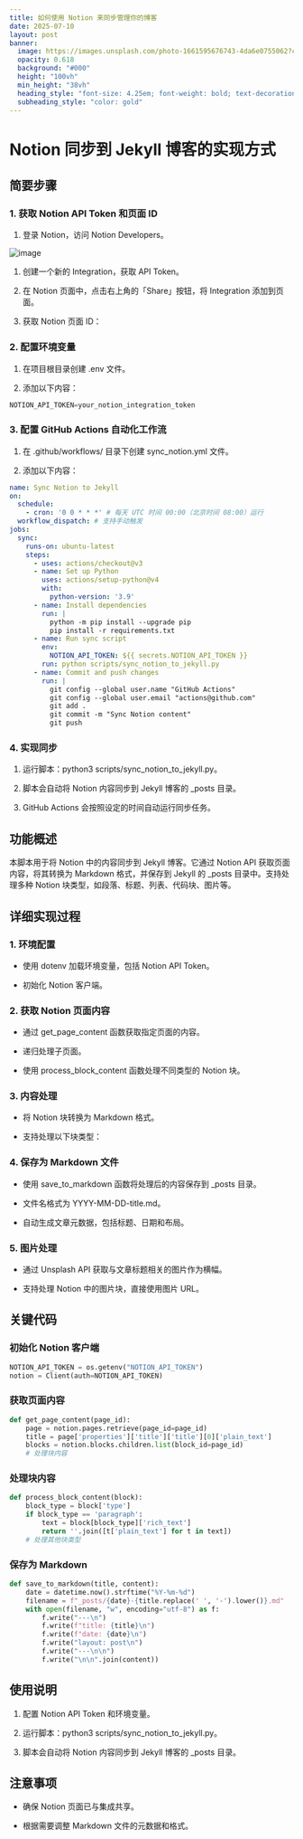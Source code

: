 ```yaml
---
title: 如何使用 Notion 来同步管理你的博客
date: 2025-07-10
layout: post
banner:
  image: https://images.unsplash.com/photo-1661595676743-4da6e0755062?crop=entropy&cs=tinysrgb&fit=max&fm=jpg&ixid=M3w2OTIwMzJ8MHwxfHJhbmRvbXx8fHx8fHx8fDE3NTIxNTE2NzV8&ixlib=rb-4.1.0&q=80&w=1080
  opacity: 0.618
  background: "#000"
  height: "100vh"
  min_height: "38vh"
  heading_style: "font-size: 4.25em; font-weight: bold; text-decoration: underline"
  subheading_style: "color: gold"
---
```


# Notion 同步到 Jekyll 博客的实现方式

## 简要步骤

### 1. 获取 Notion API Token 和页面 ID

1. 登录 Notion，访问 Notion Developers。

![image](https://prod-files-secure.s3.us-west-2.amazonaws.com/a7a0cc5a-89b9-4cda-8686-1fba0ca52f40/d19c1afe-dea5-4312-9333-786b0ba83054/image.png?X-Amz-Algorithm=AWS4-HMAC-SHA256&X-Amz-Content-Sha256=UNSIGNED-PAYLOAD&X-Amz-Credential=ASIAZI2LB466Q4VK7BES%2F20250710%2Fus-west-2%2Fs3%2Faws4_request&X-Amz-Date=20250710T124754Z&X-Amz-Expires=3600&X-Amz-Security-Token=IQoJb3JpZ2luX2VjELT%2F%2F%2F%2F%2F%2F%2F%2F%2F%2FwEaCXVzLXdlc3QtMiJHMEUCIQD5%2B6D5iZKOax1%2BRcuQdy6jF7xaHuMjtHdQBSNU38xxGAIgDr1fbH%2FAmHoVNZE6X6y7ECgR%2BuhTbVAzR2iiJGXZo9oqiAQIvf%2F%2F%2F%2F%2F%2F%2F%2F%2F%2FARAAGgw2Mzc0MjMxODM4MDUiDHQ9Zg%2FJrYgNus9YaCrcA2MUJp%2BwFI2gdJqQEmArmeQ8PT4VQX6ZGBj5BXfplZ5bdo7sUDtBCKRmfrayYeOwArXA8OuOwWzSKG%2FQWm8LRbs9LGg0syKfBZOfPgr%2BgBBQawwzYR5B3xO85cz7LNdFBcMYwUYGTmcS0uWPrT0kZ92HZIpx7ZZH63w6PCzL%2FrT80uH90WH2TUozW34ZWJ9z1nd6MOsHkJkPgbUv2vYEeMUMLm3%2FSQEXgtovzVAlBflVrJrhdVin%2FKPiJbi92H6fgtNfzwOSadHF1EzDxgHp1Uc%2FyDKPKJYbGDI6X8EQllcXEey4Ok92I4nEblNv4%2BpgorgHa32G%2B6xyRUUFMXuNcm9PFAuP5sk4H4z0s5KEVBZn%2FF0wzjSkksU0mL5mslze7RcNNKHp0AzVR5UUg%2FshJAPvFAuVbwyN%2B2PV0vSR1LxX0pQ%2BG2Bau%2FvU1Mb9t1bqFoOWHgSm3F8ckrcBy6MLPL6IFBZPk867lTjUkWok%2BWHXevoXQuxfO2leDHdtEOW26qrVl%2FW25Da8myk1REEqK5js3X0rF3AYpPnIJpu49QIlHE7FhAP0AI3EqoD%2BQzdc3rd%2BDn%2FHWVIz1llT3jZmCctwdLm835l8DpFeZw6D7M4QVaBAkNSahvAd47jZML7UvsMGOqUBQg3Z2IpetnTHUzk2aL4oi0e3AbYOccrhb8eFYs8KCmmi1aB6dvoMRqT0cGciMhRC1TNTe2yMTDW6a2k76nTrcjr6jo9UfiOtE4AYpeQ5dJga6pG1%2F39t9A3vjfNnpsEwclcytgcoMt78qt1CerD%2BIdgTIRqXGAq%2BmO%2BZZk9r2hq68kAQBMB%2BwcL7RLzUSykfIJYUYem6%2BRzZ1YDqYRyZTsR9tja0&X-Amz-Signature=1050fce247dffd941caee55ec0148318cd779c447d2cab16b3f27b54087b19ae&X-Amz-SignedHeaders=host&x-amz-checksum-mode=ENABLED&x-id=GetObject)

1. 创建一个新的 Integration，获取 API Token。

1. 在 Notion 页面中，点击右上角的「Share」按钮，将 Integration 添加到页面。

1. 获取 Notion 页面 ID：


### 2. 配置环境变量

1. 在项目根目录创建 .env 文件。

1. 添加以下内容：

```javascript
NOTION_API_TOKEN=your_notion_integration_token
```

### 3. 配置 GitHub Actions 自动化工作流

1. 在 .github/workflows/ 目录下创建 sync_notion.yml 文件。

1. 添加以下内容：

```yaml
name: Sync Notion to Jekyll
on:
  schedule:
    - cron: '0 0 * * *' # 每天 UTC 时间 00:00（北京时间 08:00）运行
  workflow_dispatch: # 支持手动触发
jobs:
  sync:
    runs-on: ubuntu-latest
    steps:
      - uses: actions/checkout@v3
      - name: Set up Python
        uses: actions/setup-python@v4
        with:
          python-version: '3.9'
      - name: Install dependencies
        run: |
          python -m pip install --upgrade pip
          pip install -r requirements.txt
      - name: Run sync script
        env:
          NOTION_API_TOKEN: ${{ secrets.NOTION_API_TOKEN }}
        run: python scripts/sync_notion_to_jekyll.py
      - name: Commit and push changes
        run: |
          git config --global user.name "GitHub Actions"
          git config --global user.email "actions@github.com"
          git add .
          git commit -m "Sync Notion content"
          git push
```

### 4. 实现同步

1. 运行脚本：python3 scripts/sync_notion_to_jekyll.py。

1. 脚本会自动将 Notion 内容同步到 Jekyll 博客的 _posts 目录。

1. GitHub Actions 会按照设定的时间自动运行同步任务。

## 功能概述

本脚本用于将 Notion 中的内容同步到 Jekyll 博客。它通过 Notion API 获取页面内容，将其转换为 Markdown 格式，并保存到 Jekyll 的 _posts 目录中。支持处理多种 Notion 块类型，如段落、标题、列表、代码块、图片等。

## 详细实现过程

### 1. 环境配置

- 使用 dotenv 加载环境变量，包括 Notion API Token。

- 初始化 Notion 客户端。

### 2. 获取 Notion 页面内容

- 通过 get_page_content 函数获取指定页面的内容。

- 递归处理子页面。

- 使用 process_block_content 函数处理不同类型的 Notion 块。

### 3. 内容处理

- 将 Notion 块转换为 Markdown 格式。

- 支持处理以下块类型：


### 4. 保存为 Markdown 文件

- 使用 save_to_markdown 函数将处理后的内容保存到 _posts 目录。

- 文件名格式为 YYYY-MM-DD-title.md。

- 自动生成文章元数据，包括标题、日期和布局。

### 5. 图片处理

- 通过 Unsplash API 获取与文章标题相关的图片作为横幅。

- 支持处理 Notion 中的图片块，直接使用图片 URL。

## 关键代码

### 初始化 Notion 客户端

```python
NOTION_API_TOKEN = os.getenv("NOTION_API_TOKEN")
notion = Client(auth=NOTION_API_TOKEN)
```

### 获取页面内容

```python
def get_page_content(page_id):
    page = notion.pages.retrieve(page_id=page_id)
    title = page['properties']['title']['title'][0]['plain_text']
    blocks = notion.blocks.children.list(block_id=page_id)
    # 处理块内容
```

### 处理块内容

```python
def process_block_content(block):
    block_type = block['type']
    if block_type == 'paragraph':
        text = block[block_type]['rich_text']
        return ''.join([t['plain_text'] for t in text])
    # 处理其他块类型
```

### 保存为 Markdown

```python
def save_to_markdown(title, content):
    date = datetime.now().strftime("%Y-%m-%d")
    filename = f"_posts/{date}-{title.replace(' ', '-').lower()}.md"
    with open(filename, "w", encoding="utf-8") as f:
        f.write("---\n")
        f.write(f"title: {title}\n")
        f.write(f"date: {date}\n")
        f.write("layout: post\n")
        f.write("---\n\n")
        f.write("\n\n".join(content))
```

## 使用说明

1. 配置 Notion API Token 和环境变量。

1. 运行脚本：python3 scripts/sync_notion_to_jekyll.py。

1. 脚本会自动将 Notion 内容同步到 Jekyll 博客的 _posts 目录。

## 注意事项

- 确保 Notion 页面已与集成共享。

- 根据需要调整 Markdown 文件的元数据和格式。